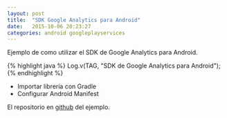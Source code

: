```yaml
---
layout: post
title:  "SDK Google Analytics para Android"
date:   2015-10-06 20:23:27
categories: android googleplayservices
---
```

Ejemplo de como utilizar el SDK de Google Analytics para Android.

{% highlight java %}
	Log.v(TAG, "SDK de Google Analytics para Android");
{% endhighlight %}

* Importar librería con Gradle
* Configurar Android Manifest


El repositorio en [github][repo] del ejemplo.


[gb]:      https://github.com/emedinaa
[web]:   http://www.eduardomedina.me/
[androidpe]: https://www.facebook.com/groups/androidpe/
[repo]: https://github.com/emedinaa/android_parcelable_plugin_androidstudio
[gdglima]: http://www.gdglima.com/
[ga_sdk]: https://developers.google.com/analytics/devguides/collection/android/v4/?hl=es

